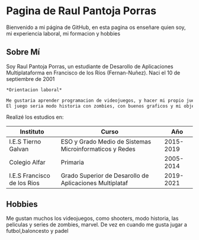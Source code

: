# Pagina de Raul Pantoja Porras
Bienvenido a mi página de GitHub, en esta pagina os enseñare quien soy, mi experiencia laboral, mi formacion y hobbies


## Sobre Mí

Soy Raul Pantoja Porras, un estudiante de Desarollo de Aplicaciones Multiplataforma en Francisco de los Ríos (Fernan-Nuñez). Naci el 10 de septiembre de 2001

```markdown
*Orientacion laboral*

Me gustaria aprender programacion de videojuegos, y hacer mi propio juego
El juego seria modo historia con zombies, con buenos graficos y mi objetivo es que sea Game Of The Year

```


Realizé los estudios en:

|Instituto           |Curso                                                  |Año      |
|--------------------|-------------------------------------------------------|---------|
|I.E.S Tierno Galvan |ESO y Grado Medio de Sistemas Microinformaticos y Redes|2015-2019|
|Colegio Alfar       |Primaria                                               |2005-2014|
|I.E.S Francisco de los Rios            |Grado Superior de Desarollo de Aplicaciones Multiplataf|2019-2021|



## Hobbies

Me gustan muchos los videojuegos, como shooters, modo historia, las peliculas y series de zombies, marvel. De vez en cuando me gusta jugar a futbol,baloncesto y padel


